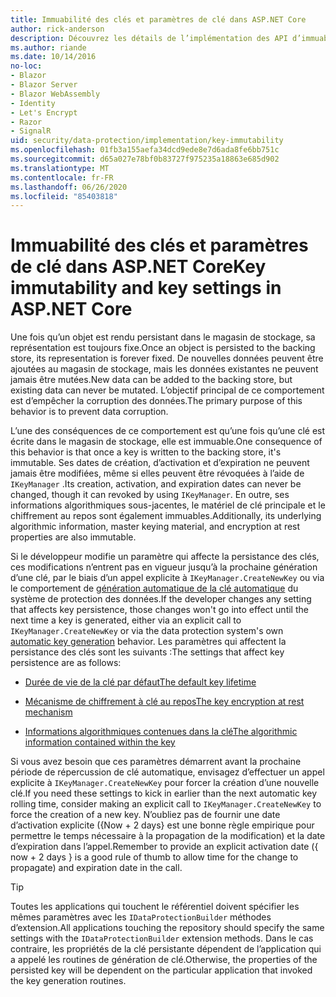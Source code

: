 ```yaml
---
title: Immuabilité des clés et paramètres de clé dans ASP.NET Core
author: rick-anderson
description: Découvrez les détails de l’implémentation des API d’immuabilité de la clé de protection des données ASP.NET Core.
ms.author: riande
ms.date: 10/14/2016
no-loc:
- Blazor
- Blazor Server
- Blazor WebAssembly
- Identity
- Let's Encrypt
- Razor
- SignalR
uid: security/data-protection/implementation/key-immutability
ms.openlocfilehash: 01fb3a155aefa34dcd9ede8e7d6ada8fe6bb751c
ms.sourcegitcommit: d65a027e78bf0b83727f975235a18863e685d902
ms.translationtype: MT
ms.contentlocale: fr-FR
ms.lasthandoff: 06/26/2020
ms.locfileid: "85403818"
---
```

# <a name="key-immutability-and-key-settings-in-aspnet-core"></a><span data-ttu-id="be54d-103">Immuabilité des clés et paramètres de clé dans ASP.NET Core</span><span class="sxs-lookup"><span data-stu-id="be54d-103">Key immutability and key settings in ASP.NET Core</span></span>

<span data-ttu-id="be54d-104">Une fois qu’un objet est rendu persistant dans le magasin de stockage, sa représentation est toujours fixe.</span><span class="sxs-lookup"><span data-stu-id="be54d-104">Once an object is persisted to the backing store, its representation is forever fixed.</span></span> <span data-ttu-id="be54d-105">De nouvelles données peuvent être ajoutées au magasin de stockage, mais les données existantes ne peuvent jamais être mutées.</span><span class="sxs-lookup"><span data-stu-id="be54d-105">New data can be added to the backing store, but existing data can never be mutated.</span></span> <span data-ttu-id="be54d-106">L’objectif principal de ce comportement est d’empêcher la corruption des données.</span><span class="sxs-lookup"><span data-stu-id="be54d-106">The primary purpose of this behavior is to prevent data corruption.</span></span>

<span data-ttu-id="be54d-107">L’une des conséquences de ce comportement est qu’une fois qu’une clé est écrite dans le magasin de stockage, elle est immuable.</span><span class="sxs-lookup"><span data-stu-id="be54d-107">One consequence of this behavior is that once a key is written to the backing store, it's immutable.</span></span> <span data-ttu-id="be54d-108">Ses dates de création, d’activation et d’expiration ne peuvent jamais être modifiées, même si elles peuvent être révoquées à l’aide de `IKeyManager` .</span><span class="sxs-lookup"><span data-stu-id="be54d-108">Its creation, activation, and expiration dates can never be changed, though it can revoked by using `IKeyManager`.</span></span> <span data-ttu-id="be54d-109">En outre, ses informations algorithmiques sous-jacentes, le matériel de clé principale et le chiffrement au repos sont également immuables.</span><span class="sxs-lookup"><span data-stu-id="be54d-109">Additionally, its underlying algorithmic information, master keying material, and encryption at rest properties are also immutable.</span></span>

<span data-ttu-id="be54d-110">Si le développeur modifie un paramètre qui affecte la persistance des clés, ces modifications n’entrent pas en vigueur jusqu’à la prochaine génération d’une clé, par le biais d’un appel explicite à `IKeyManager.CreateNewKey` ou via le comportement de [génération automatique de la clé automatique](xref:security/data-protection/implementation/key-management#data-protection-implementation-key-management) du système de protection des données.</span><span class="sxs-lookup"><span data-stu-id="be54d-110">If the developer changes any setting that affects key persistence, those changes won't go into effect until the next time a key is generated, either via an explicit call to `IKeyManager.CreateNewKey` or via the data protection system's own [automatic key generation](xref:security/data-protection/implementation/key-management#data-protection-implementation-key-management) behavior.</span></span> <span data-ttu-id="be54d-111">Les paramètres qui affectent la persistance des clés sont les suivants :</span><span class="sxs-lookup"><span data-stu-id="be54d-111">The settings that affect key persistence are as follows:</span></span>

* [<span data-ttu-id="be54d-112">Durée de vie de la clé par défaut</span><span class="sxs-lookup"><span data-stu-id="be54d-112">The default key lifetime</span></span>](xref:security/data-protection/implementation/key-management#data-protection-implementation-key-management)

* [<span data-ttu-id="be54d-113">Mécanisme de chiffrement à clé au repos</span><span class="sxs-lookup"><span data-stu-id="be54d-113">The key encryption at rest mechanism</span></span>](xref:security/data-protection/implementation/key-encryption-at-rest)

* [<span data-ttu-id="be54d-114">Informations algorithmiques contenues dans la clé</span><span class="sxs-lookup"><span data-stu-id="be54d-114">The algorithmic information contained within the key</span></span>](xref:security/data-protection/configuration/overview#changing-algorithms-with-usecryptographicalgorithms)

<span data-ttu-id="be54d-115">Si vous avez besoin que ces paramètres démarrent avant la prochaine période de répercussion de clé automatique, envisagez d’effectuer un appel explicite à `IKeyManager.CreateNewKey` pour forcer la création d’une nouvelle clé.</span><span class="sxs-lookup"><span data-stu-id="be54d-115">If you need these settings to kick in earlier than the next automatic key rolling time, consider making an explicit call to `IKeyManager.CreateNewKey` to force the creation of a new key.</span></span> <span data-ttu-id="be54d-116">N’oubliez pas de fournir une date d’activation explicite ({Now + 2 days} est une bonne règle empirique pour permettre le temps nécessaire à la propagation de la modification) et la date d’expiration dans l’appel.</span><span class="sxs-lookup"><span data-stu-id="be54d-116">Remember to provide an explicit activation date ({ now + 2 days } is a good rule of thumb to allow time for the change to propagate) and expiration date in the call.</span></span>

>[!TIP]
> <span data-ttu-id="be54d-117">Toutes les applications qui touchent le référentiel doivent spécifier les mêmes paramètres avec les `IDataProtectionBuilder` méthodes d’extension.</span><span class="sxs-lookup"><span data-stu-id="be54d-117">All applications touching the repository should specify the same settings with the `IDataProtectionBuilder` extension methods.</span></span> <span data-ttu-id="be54d-118">Dans le cas contraire, les propriétés de la clé persistante dépendent de l’application qui a appelé les routines de génération de clé.</span><span class="sxs-lookup"><span data-stu-id="be54d-118">Otherwise, the properties of the persisted key will be dependent on the particular application that invoked the key generation routines.</span></span>
